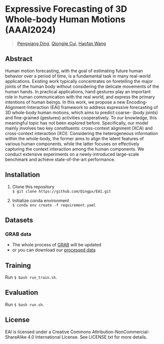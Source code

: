 # Expressive Forecasting of 3D Whole-body Human Motions (AAAI2024)

> [Pengxiang Ding](https://dingpx.github.io/), [Qiongjie Cui](https://keras.me/), [Haofan Wang](https://haofanwang.github.io/)



## Abstract
Human motion forecasting, with the goal of estimating future human behavior over a period of time, is a fundamental task in many real-world applications.
Existing work typically concentrates on foretelling the major joints of the human body without considering the delicate movements of the human hands.
In practical applications, hand gestures play an important role in human communication with the real world, and express the primary intentions of human beings.
In this work, we propose a new Encoding-Alignment-Interaction (EAI) framework to address expressive forecasting of 3D whole-body human motions, which aims to predict coarse- (body joints) and fine-grained (gestures) activities cooperatively.
To our knowledge, this meaningful topic has not been explored before.
Specifically, our model mainly involves two key constituents: cross-context alignment (XCA) and cross-context interaction (XCI).
Considering the heterogeneous information within the whole-body, the former aims to align the latent features of various human components, while the latter focuses on effectively capturing the 
context interaction among the human components. 
We conduct extensive experiments on a newly-introduced large-scale benchmark and achieve state-of-the-art performance.


## Installation
1. Clone this repository   
`$ git clone https://github.com/Dingpx/EAI.git`

2. Initialize conda environment    
`$ conda env create -f requirement.yaml`

## Datasets
### GRAB data
- The whole process of [GRAB](https://grab.is.tue.mpg.de/)  will be updated
- or you can download our [processed data]()


## Training
Run `$ bash run_train.sh`.

##  Evaluation
Run `$ bash run.sh`.


## License
EAI is licensed under a Creative Commons Attribution-NonCommercial-ShareAlike 4.0 International License.
See LICENSE.txt for more details.
